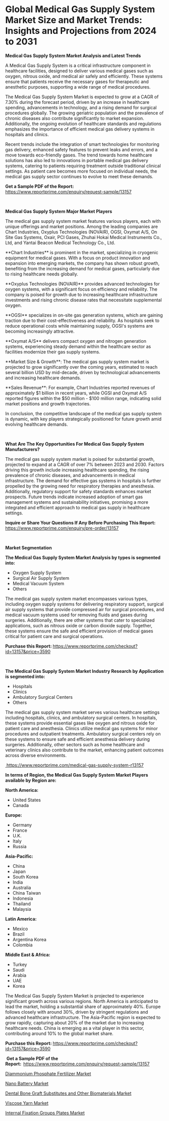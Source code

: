 <p><h1>Global Medical Gas Supply System Market Size and Market Trends: Insights and Projections from 2024 to 2031</h1></p><p><strong>Medical Gas Supply System Market Analysis and Latest Trends</strong></p>
<p><p>A Medical Gas Supply System is a critical infrastructure component in healthcare facilities, designed to deliver various medical gases such as oxygen, nitrous oxide, and medical air safely and efficiently. These systems ensure that patients receive the necessary gases for therapeutic and anesthetic purposes, supporting a wide range of medical procedures.</p><p>The Medical Gas Supply System Market is expected to grow at a CAGR of 7.30% during the forecast period, driven by an increase in healthcare spending, advancements in technology, and a rising demand for surgical procedures globally. The growing geriatric population and the prevalence of chronic diseases also contribute significantly to market expansion. Additionally, the ongoing evolution of healthcare standards and regulations emphasizes the importance of efficient medical gas delivery systems in hospitals and clinics.</p><p>Recent trends include the integration of smart technologies for monitoring gas delivery, enhanced safety features to prevent leaks and errors, and a move towards eco-friendly gases. The trend towards home healthcare solutions has also led to innovations in portable medical gas delivery systems, catering to patients requiring treatment outside traditional clinical settings. As patient care becomes more focused on individual needs, the medical gas supply sector continues to evolve to meet these demands.</p></p>
<p><strong>Get a Sample PDF of the Report:&nbsp;</strong> <a href="https://www.reportprime.com/enquiry/request-sample/13157">https://www.reportprime.com/enquiry/request-sample/13157</a></p>
<p>&nbsp;</p>
<p><strong>Medical Gas Supply System Major Market Players</strong></p>
<p><p>The medical gas supply system market features various players, each with unique offerings and market positions. Among the leading companies are Chart Industries, Oxyplus Technologies (NOVAIR), OGSI, Oxymat A/S, On Site Gas Systems, Oxair, PCI Gases, Zhuhai Hokai Medical Instruments Co., Ltd, and Yantai Beacon Medical Technology Co., Ltd. </p><p>**Chart Industries** is prominent in the market, specializing in cryogenic equipment for medical gases. With a focus on product innovation and expansion into emerging markets, the company has shown robust growth, benefiting from the increasing demand for medical gases, particularly due to rising healthcare needs globally.</p><p>**Oxyplus Technologies (NOVAIR)** provides advanced technologies for oxygen systems, with a significant focus on efficiency and reliability. The company is poised for growth due to increasing healthcare infrastructure investments and rising chronic disease rates that necessitate supplemental oxygen.</p><p>**OGSI** specializes in on-site gas generation systems, which are gaining traction due to their cost-effectiveness and reliability. As hospitals seek to reduce operational costs while maintaining supply, OGSI's systems are becoming increasingly attractive.</p><p>**Oxymat A/S** delivers compact oxygen and nitrogen generation systems, experiencing steady demand within the healthcare sector as facilities modernize their gas supply systems. </p><p>**Market Size & Growth**: The medical gas supply system market is projected to grow significantly over the coming years, estimated to reach several billion USD by mid-decade, driven by technological advancements and increasing healthcare demands.</p><p>**Sales Revenue**: For example, Chart Industries reported revenues of approximately $1 billion in recent years, while OGSI and Oxymat A/S reported figures within the $50 million - $100 million range, indicating solid market positions and growth trajectories.</p><p>In conclusion, the competitive landscape of the medical gas supply system is dynamic, with key players strategically positioned for future growth amid evolving healthcare demands.</p></p>
<p>&nbsp;</p>
<p><strong>What Are The Key Opportunities For Medical Gas Supply System Manufacturers?</strong></p>
<p><p>The medical gas supply system market is poised for substantial growth, projected to expand at a CAGR of over 7% between 2023 and 2030. Factors driving this growth include increasing healthcare spending, the rising prevalence of chronic diseases, and advancements in medical infrastructure. The demand for effective gas systems in hospitals is further propelled by the growing need for respiratory therapies and anesthesia. Additionally, regulatory support for safety standards enhances market prospects. Future trends indicate increased adoption of smart gas management systems and sustainability initiatives, promising a more integrated and efficient approach to medical gas supply in healthcare settings.</p></p>
<p><strong>Inquire or Share Your Questions If Any Before Purchasing This Report:</strong> <a href="https://www.reportprime.com/enquiry/pre-order/13157">https://www.reportprime.com/enquiry/pre-order/13157</a></p>
<p>&nbsp;</p>
<p><strong>Market Segmentation</strong></p>
<p><strong>The Medical Gas Supply System Market Analysis by types is segmented into:</strong></p>
<p><ul><li>Oxygen Supply System</li><li>Surgical Air Supply System</li><li>Medical Vacuum System</li><li>Others</li></ul></p>
<p><p>The medical gas supply system market encompasses various types, including oxygen supply systems for delivering respiratory support, surgical air supply systems that provide compressed air for surgical procedures, and medical vacuum systems used for removing fluids and gases during surgeries. Additionally, there are other systems that cater to specialized applications, such as nitrous oxide or carbon dioxide supply. Together, these systems ensure the safe and efficient provision of medical gases critical for patient care and surgical operations.</p></p>
<p><strong>Purchase this Report:&nbsp;</strong><a href="https://www.reportprime.com/checkout?id=13157&price=3590">https://www.reportprime.com/checkout?id=13157&price=3590</a></p>
<p>&nbsp;</p>
<p><strong>The Medical Gas Supply System Market Industry Research by Application is segmented into:</strong></p>
<p><ul><li>Hospitals</li><li>Clinics</li><li>Ambulatory Surgical Centers</li><li>Others</li></ul></p>
<p><p>The medical gas supply system market serves various healthcare settings including hospitals, clinics, and ambulatory surgical centers. In hospitals, these systems provide essential gases like oxygen and nitrous oxide for patient care and anesthesia. Clinics utilize medical gas systems for minor procedures and outpatient treatments. Ambulatory surgical centers rely on these systems to ensure safe and efficient anesthesia delivery during surgeries. Additionally, other sectors such as home healthcare and veterinary clinics also contribute to the market, enhancing patient outcomes across diverse environments.</p></p>
<p><a href="https://www.reportprime.com/medical-gas-supply-system-r13157">&nbsp;https://www.reportprime.com/medical-gas-supply-system-r13157</a></p>
<p><strong>In terms of Region, the Medical Gas Supply System Market Players available by Region are:</strong></p>
<p>
    <p> <strong> North America: </strong>
        <ul>
            <li>United States</li>
            <li>Canada</li>
        </ul>
        </p> 
    <p> <strong> Europe: </strong>
        <ul>
            <li>Germany</li>
            <li>France</li>
            <li>U.K.</li>
            <li>Italy</li>
            <li>Russia</li>
        </ul>
        </p> 
    <p> <strong> Asia-Pacific: </strong>
        <ul>
            <li>China</li>
            <li>Japan</li>
            <li>South Korea</li>
            <li>India</li>
            <li>Australia</li>
            <li>China Taiwan</li>
            <li>Indonesia</li>
            <li>Thailand</li>
            <li>Malaysia</li>
        </ul>
        </p> 
    <p> <strong> Latin America: </strong>
        <ul>
            <li>Mexico</li>
            <li>Brazil</li>
            <li>Argentina Korea</li>
            <li>Colombia</li>
        </ul>
        </p> 
    <p> <strong> Middle East & Africa: </strong>
        <ul>
            <li>Turkey</li>
            <li>Saudi</li>
            <li>Arabia</li>
            <li>UAE</li>
            <li>Korea</li>
        </ul>
    </p>
    </p>
<p><p>The Medical Gas Supply System Market is projected to experience significant growth across various regions. North America is anticipated to lead the market, holding a substantial share of approximately 40%. Europe follows closely with around 30%, driven by stringent regulations and advanced healthcare infrastructure. The Asia-Pacific region is expected to grow rapidly, capturing about 20% of the market due to increasing healthcare needs. China is emerging as a vital player in this sector, contributing around 10% to the global market share.</p></p>
<p><strong>Purchase this Report: </strong><a href="https://www.reportprime.com/checkout?id=13157&price=3590">https://www.reportprime.com/checkout?id=13157&price=3590</a></p>
<p>&nbsp;<strong>Get a Sample PDF of the Report:&nbsp;&nbsp;</strong><a href="https://www.reportprime.com/enquiry/request-sample/13157">https://www.reportprime.com/enquiry/request-sample/13157</a></p>
<p><strong></strong></p>
<p><p><a href="https://www.linkedin.com/pulse/how-regions-adapting-diammonium-phosphate-fertilizer-market-global-7gxdf?trackingId=IFFAGPvlQTWGAOUpOiVwxg%3D%3D">Diammonium Phosphate Fertilizer Market</a></p><p><a href="https://medium.com/@ruth.macdonald08580/strategic-market-insights-into-the-global-nano-battery-market-2024-2031-a00b3c4a9037">Nano Battery Market</a></p><p><a href="https://medium.com/@ruth.macdonald08580/what-innovations-and-market-trends-are-shaping-the-dental-bone-graft-substitutes-and-other-62a81df00dc2">Dental Bone Graft Substitutes and Other Biomaterials Market</a></p><p><a href="https://www.linkedin.com/pulse/viscose-yarn-market-trends-analysis-opportunities-challenges-tks6f?trackingId=jJqrfSQYRaixHGG0fqG2Og%3D%3D">Viscose Yarn Market</a></p><p><a href="https://issuu.com/reportprime-2/docs/internal-fixation-groups-plates-mar_97e35741626be5">Internal Fixation Groups Plates Market</a></p></p>